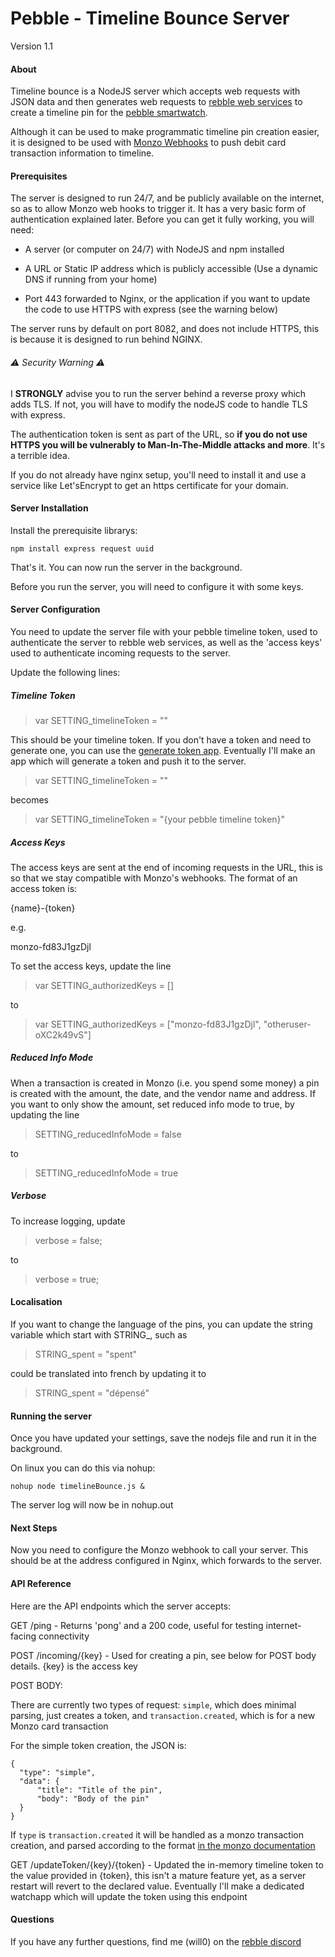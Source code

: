 # Pebble - Timeline Bounce Server

Version 1.1

#### About



Timeline bounce is a NodeJS server which accepts web requests with JSON data and then generates web requests to [rebble web services](https://rebble.io) to create a timeline pin for the [pebble smartwatch](https://en.wikipedia.org/wiki/Pebble_(watch)).   

   

Although it can be used to make programmatic timeline pin creation easier, it is designed to be used with [Monzo Webhooks](https://docs.monzo.com/#webhooks) to push debit card transaction information to timeline.



#### Prerequisites



The server is designed to run 24/7, and be publicly available on the internet, so as to allow Monzo web hooks to trigger it. It has a very basic form of authentication explained later. Before you can get it fully working, you will need:



- A server (or computer on 24/7) with NodeJS and npm installed

- A URL or Static IP address which is publicly accessible (Use a dynamic DNS if running from your home)

- Port 443 forwarded to Nginx, or the application if you want to update the code to use HTTPS with express (see the warning below)



The server runs by default on port 8082, and does not include HTTPS, this is because it is designed to run behind NGINX.



###### ⚠️ Security Warning ⚠️



I **STRONGLY** advise you to run the server behind a reverse proxy which adds TLS. If not, you will have to modify the nodeJS code to handle TLS with express.



The authentication token is sent as part of the URL, so **if you do not use HTTPS you will be vulnerably to Man-In-The-Middle attacks and more**. It's a terrible idea.

  

If you do not already have nginx setup, you'll need to install it and use a service like Let'sEncrypt to get an https certificate for your domain.





#### Server Installation



Install the prerequisite librarys:



`npm install express request uuid`



That's it. You can now run the server in the background. 



Before you run the server, you will need to configure it with some keys.



#### Server Configuration



You need to update the server file with your pebble timeline token, used to authenticate the server to rebble web services, as well as the 'access keys' used to authenticate incoming requests to the server.



Update the following lines:



##### Timeline Token



> var SETTING_timelineToken = ""



This should be your timeline token. If you don't have a token and need to generate one, you can use the [generate token app](https://github.com/Willow-Systems/pebble-generate-token). Eventually I'll make an app which will generate a token and push it to the server.



> var SETTING_timelineToken = ""



becomes



> var SETTING_timelineToken = "{your pebble timeline token}"



##### Access Keys



The access keys are sent at the end of incoming requests in the URL, this is so that we stay compatible with Monzo's webhooks. The format of an access token is:   



{name}-{token}  



e.g. 



monzo-fd83J1gzDjl



To set the access keys, update the line



> var SETTING_authorizedKeys = []



to 



> var SETTING_authorizedKeys = ["monzo-fd83J1gzDjl", "otheruser-oXC2k49vS"]



##### Reduced Info Mode



When a transaction is created in Monzo (i.e. you spend some money) a pin is created with the amount, the date, and the vendor name and address. If you want to only show the amount, set reduced info mode to true, by updating the line



> SETTING_reducedInfoMode = false



to 



> SETTING_reducedInfoMode = true



##### Verbose



To increase logging, update



> verbose = false;



to 



> verbose = true;



#### Localisation



If you want to change the language of the pins, you can update the string variable which start with STRING_, such as 



> STRING_spent = "spent"



could be translated into french by updating it to 



> STRING_spent = "dépensé"



#### Running the server 



Once you have updated your settings, save the nodejs file and run it in the background.



On linux you can do this via nohup:



`nohup node timelineBounce.js &`



The server log will now be in nohup.out



#### Next Steps



Now you need to configure the Monzo webhook to call your server. This should be at the address configured in Nginx, which forwards to the server.   

   

#### API Reference



Here are the API endpoints which the server accepts:



GET /ping  -  Returns 'pong' and a 200 code, useful for testing internet-facing connectivity



POST /incoming/{key}  -  Used for creating a pin, see below for POST body details. {key} is the access key



POST BODY:



There are currently two types of request: `simple`, which does minimal parsing, just creates a token, and `transaction.created`, which is for a new Monzo card transaction



For the simple token creation, the JSON is:

    {
      "type": "simple",
      "data": {
          "title": "Title of the pin",
          "body": "Body of the pin"
      }
    }

  

If `type` is `transaction.created` it will be handled as a monzo transaction creation, and parsed according to the format [in the monzo documentation](https://docs.monzo.com/#transaction-created)    

    

GET /updateToken/{key}/{token}  -  Updated the in-memory timeline token to the value provided in {token}, this isn't a mature feature yet, as a server restart will revert to the declared value. Eventually I'll make a dedicated watchapp which will update the token using this endpoint



#### Questions



If you have any further questions, find me (will0) on the [rebble discord](https://discordapp.com/invite/aRUAYFN)
